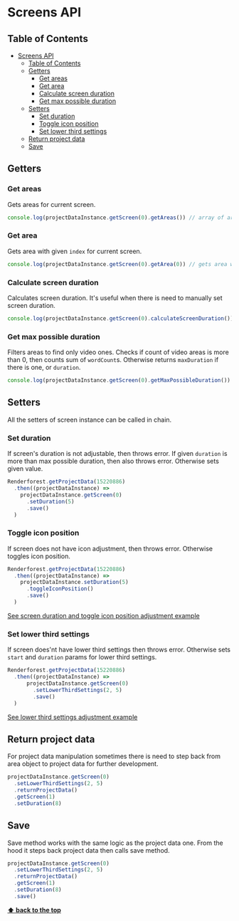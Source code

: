 # Screens API

## Table of Contents

- [Screens API](#screens-api)
  - [Table of Contents](#table-of-contents)
  - [Getters](#getters)
    - [Get areas](#get-areas)
    - [Get area](#get-area)
    - [Calculate screen duration](#calculate-screen-duration)
    - [Get max possible duration](#get-max-possible-duration)
  - [Setters](#setters)
    - [Set duration](#set-duration)
    - [Toggle icon position](#toggle-icon-position)
    - [Set lower third settings](#set-lower-third-settings)
  - [Return project data](#return-project-data)
  - [Save](#save)

## Getters

### Get areas

Gets areas for current screen.

```js
console.log(projectDataInstance.getScreen(0).getAreas()) // array of areas object
```

### Get area

Gets area with given `index` for current screen.

```js
console.log(projectDataInstance.getScreen(0).getArea(0)) // gets area with index 0 (first area)
```

### Calculate screen duration

Calculates screen duration. It's useful when there is need to manually set screen duration.

```js
console.log(projectDataInstance.getScreen(0).calculateScreenDuration())
```

### Get max possible duration

Filters areas to find only video ones. Checks if count of video areas is more than 0, then counts sum of `wordCount`s.
 Otherwise returns `maxDuration` if there is one, or `duration`.

```js
console.log(projectDataInstance.getScreen(0).getMaxPossibleDuration())
```

## Setters

All the setters of screen instance can be called in chain.

### Set duration

If screen's duration is not adjustable, then throws error. If given `duration` is more than max possible duration,
then also throws error. Otherwise sets given value.

```js
Renderforest.getProjectData(15220886)
  .then((projectDataInstance) => 
    projectDataInstance.getScreen(0)
      .setDuration(5)
      .save()
  )
```

### Toggle icon position

If screen does not have icon adjustment, then throws error. Otherwise toggles icon position.

```js
Renderforest.getProjectData(15220886)
  .then((projectDataInstance) => 
    projectDataInstance.setDuration(5)
      .toggleIconPosition()
      .save()
  )
``` 

[See screen duration and toggle icon position adjustment example](/samples/project-data/screen-duration-and-icon-toggle.js)

### Set lower third settings

If screen does'nt have lower third settings then throws error.
Otherwise sets `start` and `duration` params for lower third settings.

```js
Renderforest.getProjectData(15220886)
  .then((projectDataInstance) => 
      projectDataInstance.getScreen(0)
        .setLowerThirdSettings(2, 5)
        .save()
  )
```

[See lower third settings adjustment example](/samples/project-data/lower-third-settings.js)

## Return project data

For project data manipulation sometimes there is need to step back from
area object to project data for further development. 

```js
projectDataInstance.getScreen(0)
  .setLowerThirdSettings(2, 5)
  .returnProjectData()
  .getScreen(1)
  .setDuration(8)
```

## Save

Save method works with the same logic as the project data one. 
From the hood it steps back project data then calls save method. 

```js
projectDataInstance.getScreen(0)
  .setLowerThirdSettings(2, 5)
  .returnProjectData()
  .getScreen(1)
  .setDuration(8)
  .save()
```

**[⬆ back to the top](#screens-api)**
